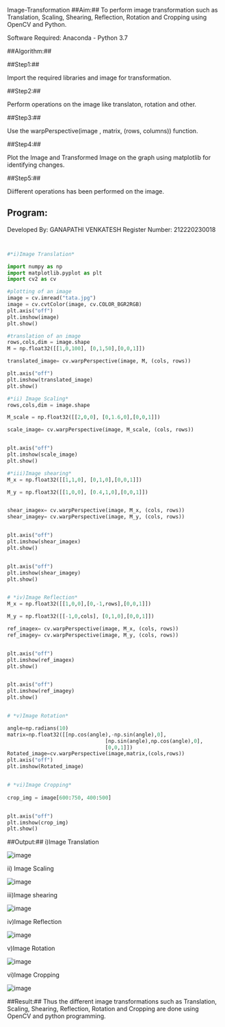 Image-Transformation
##Aim:##
To perform image transformation such as Translation, Scaling, Shearing, Reflection, Rotation and Cropping using OpenCV and Python.

Software Required:
Anaconda - Python 3.7

##Algorithm:##

##Step1:##

Import the required libraries and image for transformation.

##Step2:##

Perform operations on the image like translaton, rotation and other.

##Step3:##

Use the warpPerspective(image , matrix, (rows, columns)) function.

##Step4:##

Plot the Image and Transformed Image on the graph using matplotlib for identifying changes.

##Step5:##

Diifferent operations has been performed on the image.

## Program: ##
Developed By: GANAPATHI VENKATESH
Register Number: 212220230018
```python


#*i)Image Translation*

import numpy as np
import matplotlib.pyplot as plt 
import cv2 as cv 

#plotting of an image 
image = cv.imread("tata.jpg")
image = cv.cvtColor(image, cv.COLOR_BGR2RGB)
plt.axis("off")
plt.imshow(image)
plt.show()

#translation of an image 
rows,cols,dim = image.shape
M = np.float32([[1,0,100], [0,1,50],[0,0,1]])

translated_image= cv.warpPerspective(image, M, (cols, rows))

plt.axis("off")
plt.imshow(translated_image)
plt.show()

#*ii) Image Scaling*
rows,cols,dim = image.shape

M_scale = np.float32([[2,0,0], [0,1.6,0],[0,0,1]])

scale_image= cv.warpPerspective(image, M_scale, (cols, rows))


plt.axis("off")
plt.imshow(scale_image)
plt.show()

#*iii)Image shearing*
M_x = np.float32([[1,1,0], [0,1,0],[0,0,1]])

M_y = np.float32([[1,0,0], [0.4,1,0],[0,0,1]])


shear_imagex= cv.warpPerspective(image, M_x, (cols, rows))
shear_imagey= cv.warpPerspective(image, M_y, (cols, rows))


plt.axis("off")
plt.imshow(shear_imagex)
plt.show()


plt.axis("off")
plt.imshow(shear_imagey)
plt.show()


# *iv)Image Reflection*
M_x = np.float32([[1,0,0],[0,-1,rows],[0,0,1]])

M_y = np.float32([[-1,0,cols], [0,1,0],[0,0,1]])

ref_imagex= cv.warpPerspective(image, M_x, (cols, rows))
ref_imagey= cv.warpPerspective(image, M_y, (cols, rows))


plt.axis("off")
plt.imshow(ref_imagex)
plt.show()


plt.axis("off")
plt.imshow(ref_imagey)
plt.show()


# *v)Image Rotation*

angle=np.radians(10)
matrix=np.float32([[np.cos(angle),-np.sin(angle),0],
                                [np.sin(angle),np.cos(angle),0],
                                [0,0,1]])
Rotated_image=cv.warpPerspective(image,matrix,(cols,rows))
plt.axis("off")
plt.imshow(Rotated_image)


# *vi)Image Cropping*
    
crop_img = image[600:750, 400:500]


plt.axis("off")
plt.imshow(crop_img)
plt.show()
```
##Output:##
i)Image Translation

![image](https://github.com/20004426-venkatesh/Image-Transformation/blob/main/cr1.jpg)

ii) Image Scaling

![image](https://github.com/20004426-venkatesh/Image-Transformation/blob/main/cr2.jpg)

iii)Image shearing

![image](https://github.com/20004426-venkatesh/Image-Transformation/blob/main/cr3.jpg)

iv)Image Reflection

![image](https://github.com/20004426-venkatesh/Image-Transformation/blob/main/cr4.jpg)

v)Image Rotation

![image](https://github.com/20004426-venkatesh/Image-Transformation/blob/main/cr5.jpg)

vi)Image Cropping

![image](https://github.com/20004426-venkatesh/Image-Transformation/blob/main/cr6.jpg)

##Result:##
Thus the different image transformations such as Translation, Scaling, Shearing, Reflection, Rotation and Cropping are done using OpenCV and python programming.

